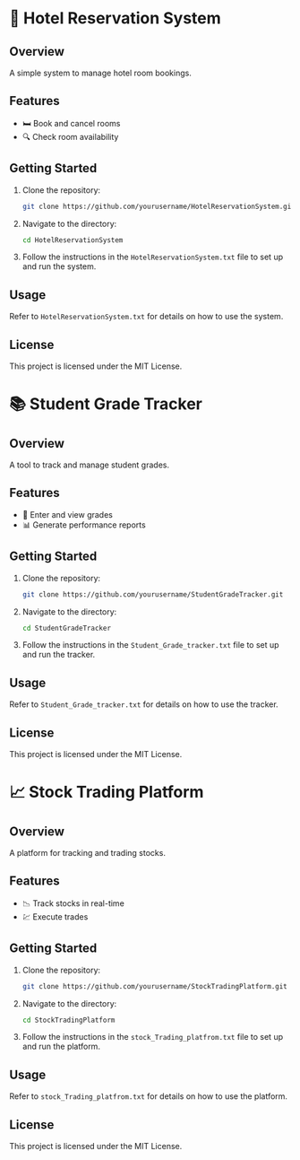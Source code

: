 # 🏨 Hotel Reservation System

## Overview
A simple system to manage hotel room bookings.

## Features
- 🛏️ Book and cancel rooms
- 🔍 Check room availability

## Getting Started
1. Clone the repository:
    ```bash
    git clone https://github.com/yourusername/HotelReservationSystem.git
    ```
2. Navigate to the directory:
    ```bash
    cd HotelReservationSystem
    ```
3. Follow the instructions in the `HotelReservationSystem.txt` file to set up and run the system.

## Usage
Refer to `HotelReservationSystem.txt` for details on how to use the system.

## License
This project is licensed under the MIT License.

# 📚 Student Grade Tracker

## Overview
A tool to track and manage student grades.

## Features
- 📝 Enter and view grades
- 📊 Generate performance reports

## Getting Started
1. Clone the repository:
    ```bash
    git clone https://github.com/yourusername/StudentGradeTracker.git
    ```
2. Navigate to the directory:
    ```bash
    cd StudentGradeTracker
    ```
3. Follow the instructions in the `Student_Grade_tracker.txt` file to set up and run the tracker.

## Usage
Refer to `Student_Grade_tracker.txt` for details on how to use the tracker.

## License
This project is licensed under the MIT License.

# 📈 Stock Trading Platform

## Overview
A platform for tracking and trading stocks.

## Features
- 📉 Track stocks in real-time
- 💹 Execute trades

## Getting Started
1. Clone the repository:
    ```bash
    git clone https://github.com/yourusername/StockTradingPlatform.git
    ```
2. Navigate to the directory:
    ```bash
    cd StockTradingPlatform
    ```
3. Follow the instructions in the `stock_Trading_platfrom.txt` file to set up and run the platform.

## Usage
Refer to `stock_Trading_platfrom.txt` for details on how to use the platform.

## License
This project is licensed under the MIT License.
